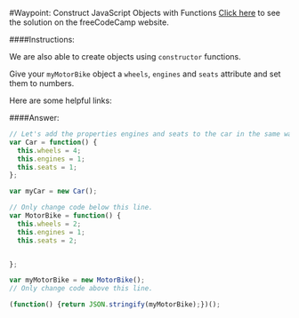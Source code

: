 #Waypoint: Construct JavaScript Objects with Functions
<a href="http://freecodecamp.com/challenges/Waypoint:%20Construct%20JavaScript%20Objects%20with%20Functions?solution=%2F%2F%20Let%27s%20add%20the%20properties%20engines%20and%20seats%20to%20the%20car%20in%20the%20same%20way%20that%20the%20property%20wheels%20has%20been%20added%20below.%20They%20should%20both%20be%20numbers.%0Avar%20Car%20%3D%20function()%20%7B%0A%20%20this.wheels%20%3D%204%3B%0A%20%20this.engines%20%3D%201%3B%0A%20%20this.seats%20%3D%201%3B%0A%7D%3B%0A%0Avar%20myCar%20%3D%20new%20Car()%3B%0A%0A%2F%2F%20Only%20change%20code%20below%20this%20line.%0Avar%20MotorBike%20%3D%20function()%20%7B%0A%20%20this.wheels%20%3D%202%3B%0A%20%20this.engines%20%3D%201%3B%0A%20%20this.seats%20%3D%202%3B%0A%0A%0A%7D%3B%0A%0Avar%20myMotorBike%20%3D%20new%20MotorBike()%3B%0A%2F%2F%20Only%20change%20code%20above%20this%20line.%0A%0A(function()%20%7Breturn%20JSON.stringify(myMotorBike)%3B%7D)()%3B%0A" target="_blank">Click here</a> to see the solution on the freeCodeCamp website.


####Instructions:
<p class="wrappable negative-10">We are also able to create objects using <code>constructor</code> functions.</p><p class="wrappable negative-10">Give your <code>myMotorBike</code> object a <code>wheels</code>, <code>engines</code> and <code>seats</code> attribute and set them to numbers.</p><div class="negative-bottom-margin-30"><div id="MDN-links"><p class="negative-10">Here are some helpful links:</p></div></div>


####Answer:
```javascript
// Let's add the properties engines and seats to the car in the same way that the property wheels has been added below. They should both be numbers.
var Car = function() {
  this.wheels = 4;
  this.engines = 1;
  this.seats = 1;
};

var myCar = new Car();

// Only change code below this line.
var MotorBike = function() {
  this.wheels = 2;
  this.engines = 1;
  this.seats = 2;


};

var myMotorBike = new MotorBike();
// Only change code above this line.

(function() {return JSON.stringify(myMotorBike);})();

```